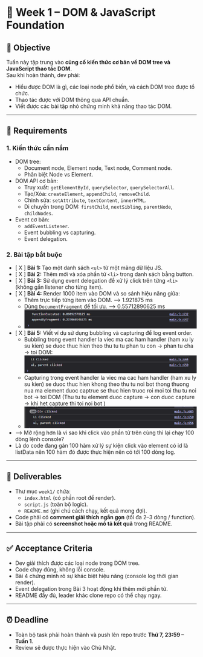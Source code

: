 # 📌 Week 1 – DOM & JavaScript Foundation

## 🎯 Objective
Tuần này tập trung vào **củng cố kiến thức cơ bản về DOM tree và JavaScript thao tác DOM**.  
Sau khi hoàn thành, dev phải:
- Hiểu được DOM là gì, các loại node phổ biến, và cách DOM tree được tổ chức.  
- Thao tác được với DOM thông qua API chuẩn.  
- Viết được các bài tập nhỏ chứng minh khả năng thao tác DOM.

---

## 📝 Requirements

### 1. Kiến thức cần nắm
- DOM tree:
  - Document node, Element node, Text node, Comment node.
  - Phân biệt Node vs Element.
- DOM API cơ bản:
  - Truy xuất: `getElementById`, `querySelector`, `querySelectorAll`.
  - Tạo/Xóa: `createElement`, `appendChild`, `removeChild`.
  - Chỉnh sửa: `setAttribute`, `textContent`, `innerHTML`.
  - Di chuyển trong DOM: `firstChild`, `nextSibling`, `parentNode`, `childNodes`.
- Event cơ bản:
  - `addEventListener`.
  - Event bubbling vs capturing.
  - Event delegation.

### 2. Bài tập bắt buộc
- [ X ] **Bài 1:** Tạo một danh sách `<ul>` từ một mảng dữ liệu JS.  
- [ X ] **Bài 2:** Thêm mới và xóa phần tử `<li>` trong danh sách bằng button.  
- [ X ] **Bài 3:** Sử dụng event delegation để xử lý click trên từng `<li>` (không gắn listener cho từng item).  
- [ X ] **Bài 4:** Render 1000 item vào DOM và so sánh hiệu năng giữa:
  - Thêm trực tiếp từng item vào DOM. --> 1.921875 ms
  - Dùng `DocumentFragment` để tối ưu. --> 0.55712890625 ms
  - ![alt text](image.png)
- [ X ] **Bài 5:** Viết ví dụ sử dụng bubbling và capturing để log event order.
   - Bubbling trong event handler la viec ma cac ham handler (ham xu ly su kien) se duoc thuc hien theo thu tu tu phan tu con -> phan tu cha -> toi DOM:
   ![alt text](image-1.png)
   - Capturing trong event handler la viec ma cac ham handler (ham xu ly su kien) se duoc thuc hien khong theo thu tu noi bot thong thuong nua ma element duoc captrue se thuc hien truoc roi moi toi thu tu noi bot -> toi DOM (Thu tu tu element duoc capture -> con duoc capture -> khi het capture thi toi noi bot )
   - ![alt text](image-2.png)
 - --> Mở rộng hơn là vì sao khi click vào phần tử trên cùng thì lại chạy 100 dòng lệnh console?
 - Là do code đang gán 100 hàm xử lý sự kiện click vào element có id là listData nên 100 hàm đó được thực hiện nên có tới 100 dòng log.
---

## 📂 Deliverables
- Thư mục `week1/` chứa:
  - `index.html` (có phần root để render).
  - `script.js` (toàn bộ logic).
  - `README.md` (ghi chú cách chạy, kết quả mong đợi).
- Code phải có **comment giải thích ngắn gọn** (tối đa 2–3 dòng / function).
- Bài tập phải có **screenshot hoặc mô tả kết quả** trong README.

---

## ✅ Acceptance Criteria
- Dev giải thích được các loại node trong DOM tree.  
- Code chạy đúng, không lỗi console.  
- Bài 4 chứng minh rõ sự khác biệt hiệu năng (console log thời gian render).  
- Event delegation trong Bài 3 hoạt động khi thêm mới phần tử.  
- README đầy đủ, leader khác clone repo có thể chạy ngay.  

---

## ⏰ Deadline
- Toàn bộ task phải hoàn thành và push lên repo trước **Thứ 7, 23:59 – Tuần 1**.  
- Review sẽ được thực hiện vào Chủ Nhật.  
